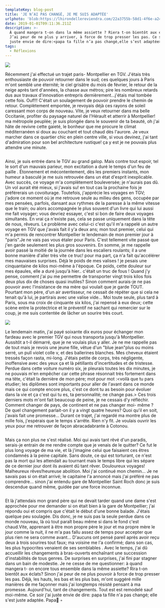 ```yaml
---
templateKey: blog-post
title: 'JE N’AI PAS CHANGÉ, JE ME SUIS ADAPTÉE'
urlphoto: 'blob:https://lhirondellereviendra.com/22a3755b-58d1-4f6e-a246-784f2755b206'
date: 2019-01-01T09:11:36.211Z
description: >-
  À quand mangera t-on dans la même assiette ? Riera t-on bientôt aux éclats ?
  J’ai peur de ne plus y arriver, à force de trop presser les pas. Ce soir, j’ai
  juste envie de dire:<papa ta fille n’a pas changé,elle s’est adaptée>.
tags:
  - Réflexions
---
```

![](/img/50951855_365634147350667_3986169644317671424_n.jpg)

Récemment j'ai effectué un trajet paris- Montpellier en TGV. J'étais très enthousiaste de pouvoir retourner dans le sud; ces quelques jours à Paris m'ont semblé une éternité; le ciel grisâtre du mois de février, le retour de la neige après tant d'années, la chasse aux métros; pire les nombreux retards dus aux travaux d'innovation entrepris dernièrement...j'étais mal tombée cette fois. Ouf!!! C'était un soulagement de pouvoir prendre le chemin de retour. Complètement emportée, je revoyais déjà ces rayons de soleil caressant mon corps de nouveau. Vite, je veux retourner dans ma belle Occitanie, profiter du paysage naturel de l'Hérault et atterrir à Montpellier! ma métropole peuplée; je suis plongée dans le souvenir de ta beauté, oh j'ai hâte de revivre cette gaieté, le bonheur que me procure le climat méditerranéen si doux au couchant et tout chaud dès l'aurore.  Je veux marcher dans ce quartier chic en plein centre ville, si vous devinez, j'ai tant d'admiration pour son bel architecture rustique! ça y est je ne pouvais plus attendre une minute. 

![]()

Ainsi, je suis entrée dans le TGV au grand galop. Mais contre tout espoir, tel le sort d'un mauvais parieur, mon excitation a duré le temps d'un feu de paille . Étonnement et mécontentement, dès les premiers instants, mon humeur a basculé je me suis retrouvée dans un état d'esprit inexplicable. Avec succès, ce voyage m'a complètement bouleversée; je n'aurais pas dû. Un vol aurait été mieux, si j'avais su! en tout cas la prochaine fois je préférerais un covoiturage. Toutefois, j'apprécie les voyages en TGV; j'adore ce moment où je me retrouve seule au milieu des gens, occupée par mes pensées, parfois, dansant aux rythmes de la paresse à la même vitesse que le train; ou alors accompagnée le plus souvent d'un livre qui lui aussi me fait voyager; vous devriez essayer, c'est si bon de faire deux voyages simultanés. En vrai ça n'existe pas, cela se passe uniquement dans la tête de nous, rêveurs. Le problème avec celui-ci c'est qu'il m'a rappelé un autre voyage en TGV que j'avais fait il y'a deux ans; mon tout premier, celui qui m'a permis de rencontrer Montpellier le lendemain de mon premier jour à "paris".Je ne vais pas vous étaler pour Paris. C'est tellement vite passé que j'en garde seulement les plus gros souvenirs. En somme, je me rappelle avoir passé la moitié de la journée dans les escaliers roulants; il a une bonne manière d'aller très vite ce truc! pour ma part, ça n'a fait qu'accélérer mes mauvaises surprises. Déjà le poids de mes valises ! je pesais une cinquantaine de kilos moi-même à l'époque. Ce poids, cette douleur sur mes épaules, elle a duré jusqu'à hier.. c'était un truc de fous ! Quand j'y pense, comment j'ai pu me permettre de transporter vingt trois kilos fois deux plus dix de choses quasi inutiles? Sinon comment aurais-je ne pas pouvoir avec l'insistance de ma mère qui voulait que je garde TOUT. Pourtant mon père, d'un air avertisseur, ne cessait de répéter que si cela ne tenait qu'à lui, je partirais avec une valise vide... Moi toute seule, plus tard à Paris, sous ma croix de cinquante six kilos, j'ai repensé à eux deux; cette scène entre la protectrice et le préventif ne sachant qui remercier sur le coup, je me suis contentée de lâcher un sourire très court. 

![](/img/50614955_2122479414749334_1787267060166819840_n.jpg)

 Le lendemain matin, j'ai payé soixante dix euros pour échanger mon fardeau avec le premier TGV qui nous transporta jusqu'à Montpellier. Aussitôt a t-il démarré, que je ne voulais plus y aller. Je ne me rappelle pas de tout mais je revois une jeune fille, vêtue d'un "blue jean"plus ou moins serré, un pull violet colle v, et des ballerines blanches. Mes cheveux étaient tressés façon rasta, mi-long. J'étais petite de corps, très négligente, inoffensive avec des yeux ça et là pétillants d'incertitudes et de tristesse. Perdue dans cette voiture numéro six, je pleurais toutes les dix minutes, je ne pouvais m'en empêcher car cette phrase résonnait très fortement dans ma tête, c'était la dernière de mon père; mot pour mot :<voilà que tu pars étudier; les diplômes sont importants pour aller de l'avant dans ce monde mais ce qui compte encore plus, c'est ce dont tu as besoin pour évoluer dans la vie et ça c'est qui tu es, ta personnalité; ne change pas.> Ces trois derniers mots m'ont fait beaucoup de peine, je ne cessais d'y réfléchir. Comment changer de pays, de continent et ne pas changer moi- même ? De quel changement parlait-on il y a vingt quatre heures? Quoi qu'il en soit, j'avais fait une promesse... Durant ce trajet, j'ai regardé ma montre plus de mille fois, j'espérais que le temps s'arrête. Rien n'y fit. Je voulais ouvrir les yeux pour me retrouver de façon abracadabrante à Cotonou.

![]()

 Mais ça non plus ne s'est réalisé. Moi qui avais tant rêvé d'un paradis, serais-je entrain de me rendre compte que je venais de le quitter? Ce fut le plus long voyage de ma vie, et là j'imagine celui que faisaient ces êtres condamnés à la peine capitale. Sans doute, ce qui est torturant, ce n'est pas la mort qui les attendait au tournant mais le temps libre qui les sépare de ce dernier jour dont ils avaient dû tant rêver. Douloureux voyages! Malheureux rêves!heureuse abolition. Moi j'ai continué mon chemin... Je ne savais pas si on était arrivé; le capitaine l'a annoncé mais j'ai préféré ne pas comprendre... sinon j'ai entendu gare de Montpellier Saint Roch donc je suis descendue quand même, guidée par une force inconnue.  

![]()

Et là j'attendais mon grand père qui ne devait tarder quand une dame s'est approchée pour me demander si on était bien à la gare de Montpellier; j'ai répondu oui et compris que c'était le début d'une bonne balade. J'étais quelque peu soulagée. Dis donc, je ne suis pas la seule perdue dans ce monde nouveau, là où tout paraît beau même si dans le fond c'est chaud.Vite, apprenant à être mon propre père le jour et ma propre mère le jour comme la nuit, il ne m'a pas fallu assez de temps pour accepter que plus rien ne sera comme avant... D'aucuns ont pensé pareil après avoir reçu deux à trois sourires tout faux; ma voisine me l'a confirmé; dans son cas, les plus hypocrites venaient de ses semblables . Avec le temps, j'ai dû accueillir les changements à bras-ouverts enchaînant une succession d'instabilités de tous genres. De surprises en surprises, j'ai fini par stagner dans un bain de modestie. Je ne cesse de me questionner: à quand mangera t- on encore tous ensemble dans la même assiette? Rira t-on bientôt aux éclats? Sinon j'ai peur de ne plus pouvoir à force de trop presser les pas. Déjà, les hauts, les bas et les plus bas, m'ont suggéré mille manières de me façonner mais j'ai longtemps résisté pensant à ma promesse. Aujourd'hui, tant de changements. Tout est est remodelé sauf moi-même. Ce soir j'ai juste envie de dire: papa ta fille n'a pas changé; elle s'est juste adaptée. Papa💙 ◦
